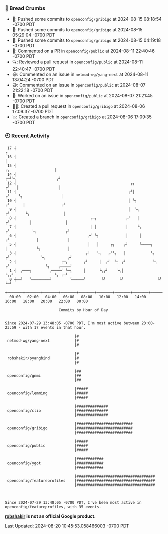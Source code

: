 ### 🍞 Bread Crumbs

 * 🚢: Pushed some commits to `openconfig/gribigo` at 2024-08-15 08:18:54 -0700 PDT
 * 🚢: Pushed some commits to `openconfig/gribigo` at 2024-08-15 05:29:04 -0700 PDT
 * 🚢: Pushed some commits to `openconfig/gribigo` at 2024-08-15 04:19:18 -0700 PDT
 * 💬: Commented on a PR in  `openconfig/public` at 2024-08-11 22:40:46 -0700 PDT
 * 🔍: Reviewed a pull request in  `openconfig/public` at 2024-08-11 22:40:47 -0700 PDT
 * 😃: Commented on an issue in `netmod-wg/yang-next` at 2024-08-11 13:04:24 -0700 PDT
 * 😃: Commented on an issue in `openconfig/public` at 2024-08-07 21:22:18 -0700 PDT
 * 👀: Worked on an issue in `openconfig/public` at 2024-08-07 21:21:45 -0700 PDT
 * ✍🏼: Created a pull request in `openconfig/gribigo` at 2024-08-06 17:09:37 -0700 PDT
 * 💥: Created a branch in `openconfig/gribigo` at 2024-08-06 17:09:35 -0700 PDT

### 🕘 Recent Activity
```
 17 ┼                                                                                                  ╭
 16 ┤                                                                                                  │
 15 ┤                                                                            ╭╮                    │
 14 ┤                                                                          ╭─╯╰╮                  ╭╯
 12 ┤                                                   ╭╮                    ╭╯   │                  │
 11 ┤                                                  ╭╯│                   ╭╯    ╰╮                 │
 10 ┤                                                  │ ╰╮                 ╭╯      │                ╭╯
  9 ┤                                                  │  ╰╮               ╭╯       ╰╮               │
  8 ┤                                 ╭─╮             ╭╯   │              ╭╯         │               │
  7 ┤                                 │ │             │    ╰╮            ╭╯          ╰╮             ╭╯
  6 ┤                                ╭╯ ╰╮            │     │           ╭╯            │             │
  5 ┤                                │   │     ╭╮    ╭╯     ╰────╮      │             ╰╮            │
  3 ┤                               ╭╯   ╰╮   ╭╯╰╮   │           ╰╮    ╭╯              ╰╮          ╭╯
  2 ┤                    ╭─╮       ╭╯     │  ╭╯  ╰╮ ╭╯            ╰╮  ╭╯                ╰╮    ╭────╯
  1 ┤  ╭───╮        ╭────╯ ╰─╮     │      ╰╮╭╯    ╰╮│              ╰╮╭╯                  ╰╮ ╭─╯
  0 ┼──╯   ╰────────╯        ╰─────╯       ╰╯      ╰╯               ╰╯                    ╰─╯
    +───────+───────+───────+───────+───────+───────+───────+───────+───────+───────+───────+───────+────
  00:00   02:00   04:00   06:00   08:00   10:00   12:00   14:00   16:00   18:00   20:00   22:00   00:00   

						Commits by Hour of Day


Since 2024-07-29 13:48:05 -0700 PDT, I'm most active between 23:00-23:59 - with 17 events in that hour.

```



```
                               |#
 netmod-wg/yang-next           |#
                               |#

                               |#
 robshakir/pyangbind           |#
                               |#

                               |##
 openconfig/gnmi               |##
                               |##

                               |#####
 openconfig/lemming            |#####
                               |#####

                               |##############
 openconfig/clio               |##############
                               |##############

                               |#########################
 openconfig/gribigo            |#########################
                               |#########################

                               |#####
 openconfig/public             |#####
                               |#####

                               |############
 openconfig/ygot               |############
                               |############

                               |###################################
 openconfig/featureprofiles    |###################################
                               |###################################



Since 2024-07-29 13:48:05 -0700 PDT, I've been most active in openconfig/featureprofiles, with 35 events.

```
**[robshakir](mailto:robjs@google.com) is not an official Google product.**  


Last Updated: 2024-08-20 10:45:53.058466003 -0700 PDT
